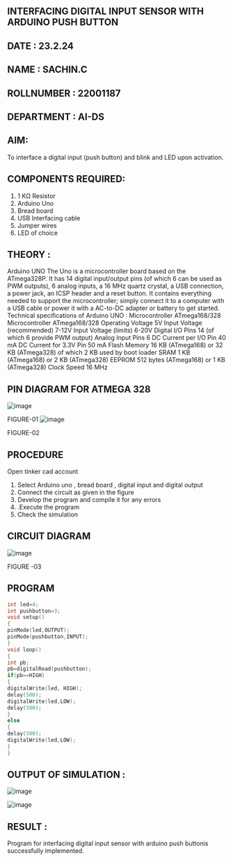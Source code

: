 ## INTERFACING DIGITAL INPUT SENSOR WITH ARDUINO PUSH BUTTON
## DATE : 23.2.24
## NAME : SACHIN.C																			             
## ROLLNUMBER : 22001187
## DEPARTMENT : AI-DS


## AIM:
To interface a digital input (push button) and blink and LED upon activation.
## COMPONENTS REQUIRED:
1.	1 KΩ Resistor 
2.	Arduino Uno 
3.	Bread board 
4.	USB Interfacing cable 
5.	Jumper wires 
6.	LED of choice 
## THEORY :
Arduino UNO
 	  The Uno is a microcontroller board based on the ATmega328P. It has 14 digital input/output pins (of which 6 can be used as PWM outputs), 6 analog inputs, a 16 MHz quartz crystal, a USB connection, a power jack, an ICSP header and a reset button. It contains everything needed to support the microcontroller; simply connect it to a computer with a USB cable or power it with a AC-to-DC adapter or battery to get started.
	Technical specifications of Arduino UNO :
Microcontroller	ATmega168/328
Microcontroller	ATmega168/328
Operating Voltage	5V
Input Voltage (recommended)	7-12V
Input Voltage (limits)	6-20V
Digital I/O Pins	14 (of which 6 provide PWM output)
Analog Input Pins	6
DC Current per I/O Pin	40 mA
DC Current for 3.3V Pin	50 mA
Flash Memory	16 KB (ATmega168) or 32 KB (ATmega328) of which 2 KB used by boot loader
SRAM	1 KB (ATmega168) or 2 KB (ATmega328)
EEPROM	512 bytes (ATmega168) or 1 KB (ATmega328)
Clock Speed	16 MHz
## PIN DIAGRAM FOR ATMEGA 328
 
![image](https://user-images.githubusercontent.com/36288975/163530394-115baee4-7ed1-49fe-9cce-d7b625e11e85.png)

FIGURE-01
![image](https://user-images.githubusercontent.com/36288975/163530431-4d390e98-0942-42d8-95b8-f57d348e6ad8.png)

FIGURE-02
## PROCEDURE 
 Open tinker cad account 
1.	Select Arduino uno , bread board , digital input and digital output 
2.	Connect the circuit as given in the figure 
3.	Develop the program and compile it for any errors 
4.	 .Execute the program 
5.	Check the simulation 

## CIRCUIT DIAGRAM 

![image](https://user-images.githubusercontent.com/36288975/163530437-87a0afbd-b3c9-44ad-b907-5de63486fb9d.png)

FIGURE -03

## PROGRAM 
 
 ```C++
int led=4;
int pushbutton=3;
void setup()
{
pinMode(led,OUTPUT);
pinMode(pushbutton,INPUT);
}
void loop()
{
int pb;
pb=digitalRead(pushbutton);
if(pb==HIGH)
{
digitalWrite(led, HIGH);
delay(500);
digitalWrite(led,LOW);
delay(500);
}
else
{
delay(500);
digitalWrite(led,LOW);
}
}
```

## OUTPUT OF SIMULATION :

![image](https://github.com/Sachin-vlr/-INTERFACING-DIGITAL-INPUT-SENSOR-WITH-ARDUINO-PUSH-BUTTON-/assets/113497666/b3914065-60f2-48bd-ab65-c4db803884bb)

![image](https://github.com/Sachin-vlr/-INTERFACING-DIGITAL-INPUT-SENSOR-WITH-ARDUINO-PUSH-BUTTON-/assets/113497666/235e68ef-f2c1-49a2-839a-804d8b35b75e)

## RESULT : 

Program for interfacing digital input sensor with arduino push buttonis successfully implemented.
